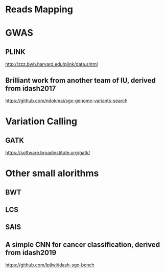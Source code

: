 # Reads Mapping

# GWAS
## PLINK
http://zzz.bwh.harvard.edu/plink/data.shtml
## Brilliant work from another team of IU, derived from idash2017
https://github.com/ndokmai/sgx-genome-variants-search

# Variation Calling
## GATK
https://software.broadinstitute.org/gatk/

# Other small alorithms
## BWT
## LCS
## SAIS
## A simple CNN for cancer classification, derived from idash2019
https://github.com/lpjlwj/idash-sgx-bench
